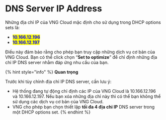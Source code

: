 # DNS Server IP Address

Những địa chỉ IP của VNG Cloud mặc định cho sử dụng trong DHCP options sets là:

* <mark style="color:blue;">**10.166.12.196**</mark>&#x20;
* <mark style="color:blue;">**10.166.12.197**</mark>&#x20;

Điều này đảm bảo rằng cho phép bạn truy cập những dịch vụ cơ bản của VNG Cloud. Bạn có thể click chọn “**Set to optimize**” để chỉ định những địa chỉ IP DNS server nhằm đáp ứng nhu cầu của bạn.

{% hint style="info" %}
**Quan trọng**

Trước khi tùy chỉnh địa chỉ IP DNS server, cần lưu ý:

* Hệ thống đang tự động chỉ định các IP của VNG Cloud là 10.166.12.196 và 10.166.12.197. Nếu bạn xóa những địa chỉ này thì có thể bạn không thể sử dụng các dịch vụ cơ bản của VNG Cloud.
* VNG cho phép bạn chọn thiết lập **tối đa 4 địa chỉ IP** DNS server trong một DHCP options set.
{% endhint %}
